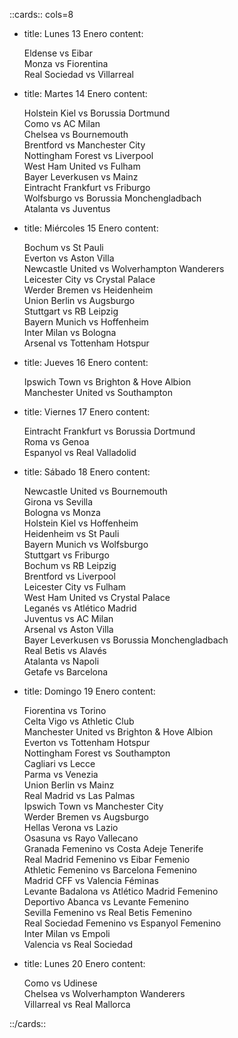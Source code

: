 
::cards::  cols=8


- title: Lunes 13  Enero
  content: <div class="tags"><div class="center_content">Eldense vs Eibar<br>Monza vs Fiorentina<br>Real Sociedad vs Villarreal<br></div></div>
  
  

- title: Martes 14  Enero
  content: <div class="tags"><div class="center_content">Holstein Kiel vs Borussia Dortmund<br>Como vs AC Milan<br>Chelsea vs Bournemouth<br>Brentford vs Manchester City<br>Nottingham Forest vs Liverpool<br>West Ham United vs Fulham<br>Bayer Leverkusen vs Mainz<br>Eintracht Frankfurt vs Friburgo<br>Wolfsburgo vs Borussia Monchengladbach<br>Atalanta vs Juventus<br></div></div>
  
  

- title: Miércoles 15  Enero
  content: <div class="tags"><div class="center_content">Bochum vs St Pauli<br>Everton vs Aston Villa<br>Newcastle United vs Wolverhampton Wanderers<br>Leicester City vs Crystal Palace<br>Werder Bremen vs Heidenheim<br>Union Berlin vs Augsburgo<br>Stuttgart vs RB Leipzig<br>Bayern Munich vs Hoffenheim<br>Inter Milan vs Bologna<br>Arsenal vs Tottenham Hotspur<br></div></div>
  
  

- title: Jueves 16  Enero
  content: <div class="tags"><div class="center_content">Ipswich Town vs Brighton & Hove Albion<br>Manchester United vs Southampton<br></div></div>
  
  

- title: Viernes 17  Enero
  content: <div class="tags"><div class="center_content">Eintracht Frankfurt vs Borussia Dortmund<br>Roma vs Genoa<br>Espanyol vs Real Valladolid<br></div></div>
  
  

- title: Sábado 18  Enero
  content: <div class="tags"><div class="center_content">Newcastle United vs Bournemouth<br>Girona vs Sevilla<br>Bologna vs Monza<br>Holstein Kiel vs Hoffenheim<br>Heidenheim vs St Pauli<br>Bayern Munich vs Wolfsburgo<br>Stuttgart vs Friburgo<br>Bochum vs RB Leipzig<br>Brentford vs Liverpool<br>Leicester City vs Fulham<br>West Ham United vs Crystal Palace<br>Leganés vs Atlético Madrid<br>Juventus vs AC Milan<br>Arsenal vs Aston Villa<br>Bayer Leverkusen vs Borussia Monchengladbach<br>Real Betis vs Alavés<br>Atalanta vs Napoli<br>Getafe vs Barcelona<br></div></div>
  
  

- title: Domingo 19  Enero
  content: <div class="tags"><div class="center_content">Fiorentina vs Torino<br>Celta Vigo vs Athletic Club<br>Manchester United vs Brighton & Hove Albion<br>Everton vs Tottenham Hotspur<br>Nottingham Forest vs Southampton<br>Cagliari vs Lecce<br>Parma vs Venezia<br>Union Berlin vs Mainz<br>Real Madrid vs Las Palmas<br>Ipswich Town vs Manchester City<br>Werder Bremen vs Augsburgo<br>Hellas Verona vs Lazio<br>Osasuna vs Rayo Vallecano<br>Granada Femenino vs Costa Adeje Tenerife<br>Real Madrid Femenino vs Eibar Femenio<br>Athletic Femenino vs Barcelona Femenino<br>Madrid CFF vs Valencia Féminas<br>Levante Badalona vs Atlético Madrid Femenino<br>Deportivo Abanca vs Levante Femenino<br>Sevilla Femenino vs Real Betis Femenino<br>Real Sociedad Femenino vs Espanyol Femenino<br>Inter Milan vs Empoli<br>Valencia vs Real Sociedad<br></div></div>
  
  

- title: Lunes 20  Enero
  content: <div class="tags"><div class="center_content">Como vs Udinese<br>Chelsea vs Wolverhampton Wanderers<br>Villarreal vs Real Mallorca<br></div></div>
  
  


::/cards::
